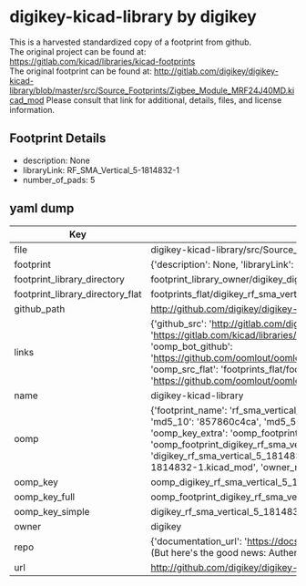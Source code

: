 # digikey-kicad-library by digikey  
This is a harvested standardized copy of a footprint from github.  
The original project can be found at:  
https://gitlab.com/kicad/libraries/kicad-footprints  
The original footprint can be found at:
http://gitlab.com/digikey/digikey-kicad-library/blob/master/src/Source_Footprints/Zigbee_Module_MRF24J40MD.kicad_mod
Please consult that link for additional, details, files, and license information.  
## Footprint Details
* description: None  
* libraryLink: RF_SMA_Vertical_5-1814832-1  
* number_of_pads: 5  
## yaml dump  
| Key | Value |  
| --- | --- |  
| file | digikey-kicad-library/src/Source_Footprints/RF_SMA_Vertical_5-1814832-1.kicad_mod |  
| footprint | {'description': None, 'libraryLink': 'RF_SMA_Vertical_5-1814832-1', 'number_of_pads': 5} |  
| footprint_library_directory | footprint_library_owner/digikey_digikey-kicad-library |  
| footprint_library_directory_flat | footprints_flat/digikey_rf_sma_vertical_5_1814832_1_rf_sma_vertical_5_1814832_1/working |  
| github_path | http://github.com/digikey/digikey-kicad-library/blob/master/src/Source_Footprints/RF_SMA_Vertical_5-1814832-1.kicad_mod |  
| links | {'github_src': 'http://gitlab.com/digikey/digikey-kicad-library/blob/master/src/Source_Footprints/Zigbee_Module_MRF24J40MD.kicad_mod', 'github_src_repo': 'https://gitlab.com/kicad/libraries/kicad-footprints', 'oomp_bot': 'footprints/digikey_rf_sma_vertical_5_1814832_1_rf_sma_vertical_5_1814832_1/working', 'oomp_bot_github': 'https://github.com/oomlout/oomlout_oomp_footprint_bot/tree/main/footprints/digikey_rf_sma_vertical_5_1814832_1_rf_sma_vertical_5_1814832_1/working', 'oomp_src_flat': 'footprints_flat/footprints_flat/digikey_rf_sma_vertical_5_1814832_1_rf_sma_vertical_5_1814832_1/working', 'oomp_src_flat_github': 'https://github.com/oomlout/oomlout_oomp_footprint_src/tree/main/footprints_flat/digikey_rf_sma_vertical_5_1814832_1_rf_sma_vertical_5_1814832_1/working'} |  
| name | digikey-kicad-library |  
| oomp | {'footprint_name': 'rf_sma_vertical_5_1814832_1', 'library_name': 'rf_sma_vertical_5_1814832_1_kicad_mod', 'md5': '857860c4caf62715f6844d6bc64078f8', 'md5_10': '857860c4ca', 'md5_5': '85786', 'md5_6': '857860', 'oomp_key': 'oomp_digikey_rf_sma_vertical_5_1814832_1_rf_sma_vertical_5_1814832_1', 'oomp_key_extra': 'oomp_footprint_digikey_rf_sma_vertical_5_1814832_1_rf_sma_vertical_5_1814832_1', 'oomp_key_full': 'oomp_footprint_digikey_rf_sma_vertical_5_1814832_1_rf_sma_vertical_5_1814832_1_857860', 'oomp_key_simple': 'digikey_rf_sma_vertical_5_1814832_1_rf_sma_vertical_5_1814832_1', 'original_filename': 'digikey-kicad-library/src/Source_Footprints/RF_SMA_Vertical_5-1814832-1.kicad_mod', 'owner_name': 'digikey'} |  
| oomp_key | oomp_digikey_rf_sma_vertical_5_1814832_1_rf_sma_vertical_5_1814832_1 |  
| oomp_key_full | oomp_footprint_digikey_rf_sma_vertical_5_1814832_1_rf_sma_vertical_5_1814832_1 |  
| oomp_key_simple | digikey_rf_sma_vertical_5_1814832_1_rf_sma_vertical_5_1814832_1 |  
| owner | digikey |  
| repo | {'documentation_url': 'https://docs.github.com/rest/overview/resources-in-the-rest-api#rate-limiting', 'message': "API rate limit exceeded for 84.66.173.59. (But here's the good news: Authenticated requests get a higher rate limit. Check out the documentation for more details.)"} |  
| url | http://github.com/digikey/digikey-kicad-library |  

